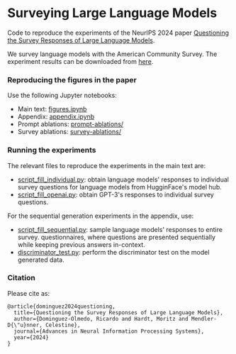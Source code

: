 # Surveying Large Language Models

Code to reproduce the experiments of the NeurIPS 2024 paper [Questioning the Survey Responses of Large Language Models](https://arxiv.org/abs/2306.07951).

We survey language models with the American Community Survey. The experiment results can be downloaded from 
[here](https://keeper.mpdl.mpg.de/d/b8090e1c552d45cebb68/). 

### Reproducing the figures in the paper

Use the following Jupyter notebooks:

* Main text: [figures.ipynb](figures.ipynb)
* Appendix: [appendix.ipynb](appendix.ipynb)
* Prompt ablations: [prompt-ablations/](prompt-ablations/)
* Survey ablations: [survey-ablations/](survey-ablations/)

### Running the experiments

The relevant files to reproduce the experiments in the main text are:

 * [script_fill_individual.py](experiments/script_fill_individual.py): obtain language models' responses to individual survey questions for language models from HugginFace's model hub.
 * [script_fill_openai.py](experiments/script_fill_openai.py): obtain GPT-3's responses to individual survey questions.

 For the sequential generation experiments in the appendix, use:
 * [script_fill_sequential.py](experiments/script_fill_sequential.py): sample language models' responses to entire survey.
questionnaires, where questions are presented sequentially while keeping previous answers in-context.
 * [discriminator_test.py](experiments/discriminator_test.py): perform the discriminator test on the model generated data.

### Citation

Please cite as:

```
@article{dominguez2024questioning,
  title={Questioning the Survey Responses of Large Language Models},
  author={Dominguez-Olmedo, Ricardo and Hardt, Moritz and Mendler-D{\"u}nner, Celestine},
  journal={Advances in Neural Information Processing Systems},
  year={2024}
}
```
